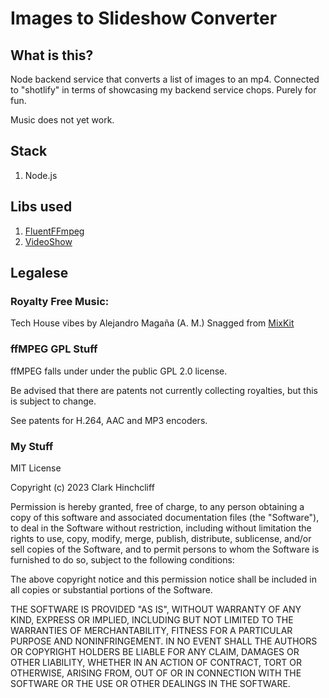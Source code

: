 # Images to Slideshow Converter
## What is this?
Node backend service that converts a list of images to an mp4. Connected to "shotlify" in terms of showcasing my backend service chops. Purely for fun.

Music does not yet work.

## Stack
1. Node.js

## Libs used
1. [FluentFFmpeg](https://github.com/fluent-ffmpeg/node-fluent-ffmpeg)
2. [VideoShow](https://github.com/h2non/videoshow)

## Legalese

### Royalty Free Music:
Tech House vibes
by Alejandro Magaña (A. M.)
Snagged from [MixKit](https://mixkit.co/free-stock-music/)

### ffMPEG GPL Stuff
ffMPEG falls under under the public GPL 2.0 license.

Be advised that there are patents not currently collecting royalties, but this is subject to change.

See patents for H.264, AAC and MP3 encoders.

### My Stuff
MIT License

Copyright (c) 2023 Clark Hinchcliff

Permission is hereby granted, free of charge, to any person obtaining a copy
of this software and associated documentation files (the "Software"), to deal
in the Software without restriction, including without limitation the rights
to use, copy, modify, merge, publish, distribute, sublicense, and/or sell
copies of the Software, and to permit persons to whom the Software is
furnished to do so, subject to the following conditions:

The above copyright notice and this permission notice shall be included in all
copies or substantial portions of the Software.

THE SOFTWARE IS PROVIDED "AS IS", WITHOUT WARRANTY OF ANY KIND, EXPRESS OR
IMPLIED, INCLUDING BUT NOT LIMITED TO THE WARRANTIES OF MERCHANTABILITY,
FITNESS FOR A PARTICULAR PURPOSE AND NONINFRINGEMENT. IN NO EVENT SHALL THE
AUTHORS OR COPYRIGHT HOLDERS BE LIABLE FOR ANY CLAIM, DAMAGES OR OTHER
LIABILITY, WHETHER IN AN ACTION OF CONTRACT, TORT OR OTHERWISE, ARISING FROM,
OUT OF OR IN CONNECTION WITH THE SOFTWARE OR THE USE OR OTHER DEALINGS IN THE
SOFTWARE.
